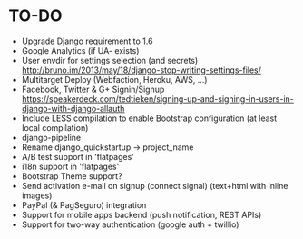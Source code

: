 TO-DO
=====

* Upgrade Django requirement to 1.6
* Google Analytics (if UA- exists)
* User envdir for settings selection (and secrets)
  http://bruno.im/2013/may/18/django-stop-writing-settings-files/
* Multitarget Deploy (Webfaction, Heroku, AWS, …)
* Facebook, Twitter & G+ Signin/Signup
  https://speakerdeck.com/tedtieken/signing-up-and-signing-in-users-in-django-with-django-allauth
* Include LESS compilation to enable Bootstrap configuration (at least local compilation)
* django-pipeline
* Rename django_quickstartup -> project_name
* A/B test support in 'flatpages'
* i18n support in 'flatpages'
* Bootstrap Theme support?
* Send activation e-mail on signup (connect signal) (text+html with inline images)
* PayPal (& PagSeguro) integration
* Support for mobile apps backend (push notification, REST APIs)
* Support for two-way authentication (google auth + twillio)